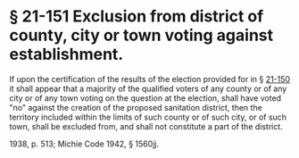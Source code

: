 # § 21-151 Exclusion from district of county, city or town voting against establishment.

<p>If upon the certification of the results of the election provided for in § <a href='http://law.lis.virginia.gov/vacode/21-150/'>21-150</a> it shall appear that a majority of the qualified voters of any county or of any city or of any town voting on the question at the election, shall have voted "no" against the creation of the proposed sanitation district, then the territory included within the limits of such county or of such city, or of such town, shall be excluded from, and shall not constitute a part of the district.</p><p>1938, p. 513; Michie Code 1942, § 1560jj.</p>